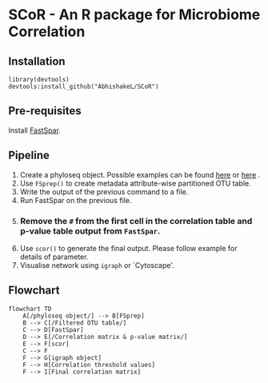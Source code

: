# SCoR - An R package for Microbiome Correlation

## Installation
```
library(devtools)
devtools:install_github("AbhishakeL/SCoR")
```
## Pre-requisites
Install [FastSpar](https://github.com/scwatts/fastspar).  

## Pipeline

1. Create a phyloseq object. Possible examples can be found [here](https://cryptick-lab.github.io/NGS-Analysis/_site/R-PhyloseqIntro.html) or [here](https://joey711.github.io/phyloseq/import-data.html) .
2. Use `FSprep()` to create metadata attribute-wise partitioned OTU table.
3. Write the output of the previous command to a file.
4. Run FastSpar on the previous file.
5. ### Remove the `#` from the first cell in the correlation table and p-value table output from `FastSpar`. ###
6. Use `scor()` to generate the final output. Please follow example for details of parameter.
7. Visualise network using `igraph` or `Cytoscape'.

## Flowchart
```mermaid
flowchart TD
    A[/phyloseq object/] --> B[FSprep]
    B --> C[/Filtered OTU table/]
    C --> D[FastSpar]
    D --> E[/Correlation matrix & p-value matrix/]
    E --> F[scor]
    C --> F
    F --> G[igraph object]
    F --> H[Correlation threshold values]
    F --> I[Final correlation matrix]
```
